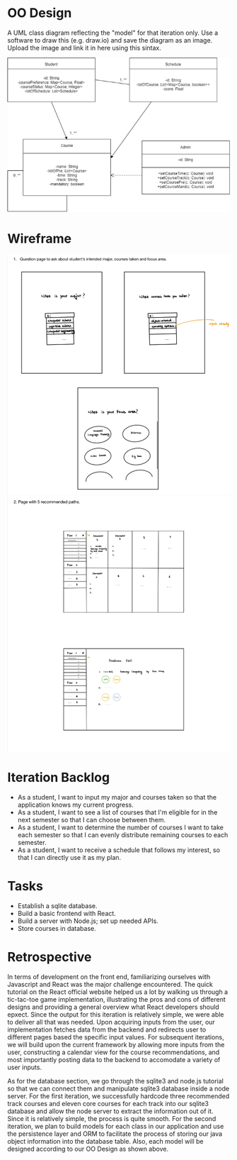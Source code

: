 # OO Design

A UML class diagram reflecting the "model" for that iteration only.
Use a software to draw this (e.g. draw.io) and save the diagram as an image.
Upload the image and link it in here using this sintax.


![](oose.jpg)

# Wireframe

![](Wireframe1.jpg)
![](Wireframe2.jpg)

# Iteration Backlog

- As a student, I want to input my major and courses taken so that the application knows my current progress.
- As a student, I want to see a list of courses that I'm eligible for in the next semester so that I can choose between them.
- As a student, I want to determine the number of courses I want to take each semester so that I can evenly distribute remaining courses to each semester.
- As a student, I want to receive a schedule that follows my interest, so that I can directly use it as my plan.

# Tasks

- Establish a sqlite database.
- Build a basic frontend with React.
- Build a server with Node.js; set up needed APIs.
- Store courses in database.

# Retrospective

In terms of development on the front end, familiarizing ourselves with Javascript and React was the major challenge encountered. The quick tutorial on the 
React official website helped us a lot by walking us through a tic-tac-toe game implementation, illustrating the pros and cons of different designs and 
providing a general overview what React developers should epxect. Since the output for this iteration is relatively simple, we were able to deliver all that was needed. Upon acquiring inputs from the user, our implementation fetches data from the backend and redirects user to different pages based the specific 
input values. For subsequent iterations, we will build upon the current framework by allowing more inputs from the user, constructing a calendar view 
for the course recommendations, and most importantly posting data to the backend to accomodate a variety of user inputs. 

As for the database section, we go through the sqlite3 and node.js tutorial so that we can connect them and manipulate sqlite3 database inside a node server. For the first iteration, we successfully hardcode three recommended track courses and eleven core courses for each track into our sqlite3 database and allow the node server to extract the information out of it. Since it is relatively simple, the process is quite smooth. For the second iteration, we plan to build models for each class in our application and use the persistence layer and ORM to facilitate the process of storing our java object information into the database table. Also, each model will be designed according to our OO Design as shown above.
